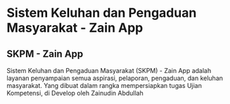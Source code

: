 # Sistem Keluhan dan Pengaduan Masyarakat - Zain App

## SKPM - Zain App

Sistem Keluhan dan Pengaduan Masyarakat (SKPM) - Zain App adalah layanan penyampaian semua aspirasi, pelaporan, pengaduan, dan keluhan masyarakat. Yang dibuat dalam rangka mempersiapkan tugas Ujian Kompetensi, di Develop oleh Zainudin Abdullah
